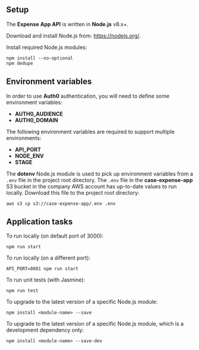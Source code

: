 ## Setup

The **Expense App API** is written in **Node.js** v8.x+.

Download and install Node.js from: https://nodejs.org/.

Install required Node.js modules:

```
npm install --no-optional
npm dedupe
```

## Environment variables

In order to use **Auth0** authentication, you will need to define some environment variables:

* **AUTH0_AUDIENCE**
* **AUTH0_DOMAIN**

The following environment variables are required to support multiple environments:

* **API_PORT**
* **NODE_ENV**
* **STAGE**

The **dotenv** Node.js module is used to pick up environment variables from a `.env` file in the project root directory.
The `.env` file in the **case-expense-app** S3 bucket in the company AWS account has up-to-date values to run locally.
Download this file to the project root directory:

```
aws s3 cp s3://case-expense-app/.env .env
```

## Application tasks

To run locally (on default port of 3000):

```
npm run start
```

To run locally (on a different port):

```
API_PORT=8081 npm run start
```

To run unit tests (with Jasmine):

```
npm run test
```

To upgrade to the latest version of a specific Node.js module:

```
npm install <module-name> --save
```

To upgrade to the latest version of a specific Node.js module, which is a development dependency only:

```
npm install <module-name> --save-dev
```

